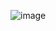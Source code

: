 ![image](https://github.com/SayedRafiadHossan/Expense-Tracker-1/assets/78840816/af80a279-8e57-4823-a697-bf7526ac531e)
